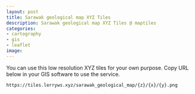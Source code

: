 ```yaml
---
layout: post
title: Sarawak geological map XYZ Tiles
description: Sarawak geological map XYZ Tiles @ maptiles
categories:
- cartography
- gis
- leaflet
image:
---
```


You can use this low resolution XYZ tiles for your own purpose.
Copy URL below in your GIS software to use the service.

```
https://tiles.lerryws.xyz/sarawak_geological_map/{z}/{x}/{y}.png
```

<style>
a {
	text-decoration: none;
  font-size: 10px;
}
</style>

<div id='map' style="width: 100%; height: 600px;"></div>

<link rel="stylesheet" href="/css/leaflet.css">
<script type="text/javascript" src="../js/leaflet.js"></script>

<script>
  var map = new L.Map('map', {center: [2.85124161, 113.25167843],zoom:8});
	L.tileLayer('https://tiles.lerryws.xyz/sarawak_geological_map/{z}/{x}/{y}.png',
  {
      attribution: 'Tiles by <a href="http://lerryws.xyz">Lerry William</a>',
      maxZoom: 12,
      minZoom: 8
    }).addTo(map);
</script>
